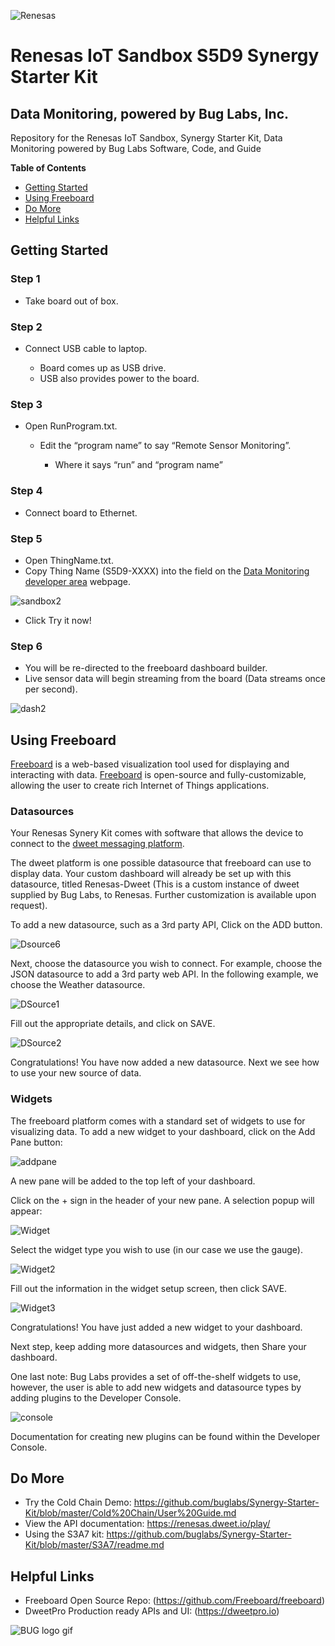![Renesas](https://github.com/buglabs/Synergy-Starter-Kit/raw/master/Pictures/renesas.png)

# Renesas IoT Sandbox  S5D9 Synergy Starter Kit 
## Data Monitoring, powered by Bug Labs, Inc. 

Repository for the Renesas IoT Sandbox, Synergy Starter Kit, Data Monitoring powered by Bug Labs Software, Code, and Guide

**Table of Contents** 
- [Getting Started](#getting-started)
- [Using Freeboard](#using-freeboard)
- [Do More](#do-more)
- [Helpful Links](#helpful-links)

## Getting Started

### Step 1 

* Take board out of box.

### Step 2 

* Connect USB cable to laptop.

	* Board comes up as USB drive.
	* USB also provides power to the board.

### Step 3 

* Open RunProgram.txt.

	* Edit the “program name” to say “Remote Sensor Monitoring”.
	
		* Where it says “run” and “program name” 

### Step 4 

* Connect board to Ethernet.

### Step 5 

* Open ThingName.txt.
* Copy Thing Name (S5D9-XXXX) into the field on the [Data Monitoring developer area](https://renesas.dweet.io/) webpage.

![sandbox2](https://github.com/buglabs/Synergy-Starter-Kit/raw/master/Pictures/sandbox2.PNG)

* Click Try it now!

### Step 6 

* You will be re-directed to the freeboard dashboard builder.
* Live sensor data will begin streaming from the board (Data streams once per second).

![dash2](https://github.com/buglabs/Synergy-Starter-Kit/raw/master/Pictures/dash2.PNG)


## Using Freeboard

[Freeboard](https://freeboard.io) is a web-based visualization tool used for displaying and interacting with data. [Freeboard](https://freeboard.io) is open-source and fully-customizable, allowing the user to create rich Internet of Things applications.

### Datasources

Your Renesas Synery Kit comes with software that allows the device to connect to the [dweet messaging platform](https://dweet.io).

The dweet platform is one possible datasource that freeboard can use to display data. Your custom dashboard will already be set up with this datasource, titled Renesas-Dweet (This is a custom instance of dweet supplied by Bug Labs, to Renesas. Further customization is available upon request). 

To add a new datasource, such as a 3rd party API, Click on the ADD button.

![Dsource6](https://github.com/buglabs/Synergy-Starter-Kit/raw/master/Pictures/Dsource6.PNG)

Next, choose the datasource you wish to connect. For example, choose the JSON datasource to add a 3rd party web API. In the following example, we choose the Weather datasource.

![DSource1](https://github.com/buglabs/Synergy-Starter-Kit/raw/master/Pictures/DSource1.PNG)

Fill out the appropriate details, and click on SAVE.

![DSource2](https://github.com/buglabs/Synergy-Starter-Kit/raw/master/Pictures/DSource2.PNG)

Congratulations! You have now added a new datasource. Next we see how to use your new source of data.

### Widgets

The freeboard platform comes with a standard set of widgets to use for visualizing data.  To add a new widget to your dashboard, click on the Add Pane button:

![addpane](https://github.com/buglabs/Synergy-Starter-Kit/raw/master/Pictures/addpane.PNG)

A new pane will be added to the top left of your dashboard. 

Click on the + sign in the header of your new pane.  A selection popup will appear:

![Widget](https://github.com/buglabs/Synergy-Starter-Kit/raw/master/Pictures/Widget.PNG)

Select the widget type you wish to use (in our case we use the gauge).

![Widget2](https://github.com/buglabs/Synergy-Starter-Kit/raw/master/Pictures/Widget2.PNG)

Fill out the information in the widget setup screen, then click SAVE.

![Widget3](https://github.com/buglabs/Synergy-Starter-Kit/raw/master/Pictures/Widget3.PNG)

Congratulations!  You have just added a new widget to your dashboard. 

Next step, keep adding more datasources and widgets, then Share your dashboard.

One last note: Bug Labs provides a set of off-the-shelf widgets to use, however, the user is able to add new widgets and datasource types by adding plugins to the Developer Console.

![console](https://github.com/buglabs/Synergy-Starter-Kit/raw/master/Pictures/console.PNG)

Documentation for creating new plugins can be found within the Developer Console.

## Do More

* Try the Cold Chain Demo: https://github.com/buglabs/Synergy-Starter-Kit/blob/master/Cold%20Chain/User%20Guide.md
* View the API documentation: https://renesas.dweet.io/play/
* Using the S3A7 kit: https://github.com/buglabs/Synergy-Starter-Kit/blob/master/S3A7/readme.md

## Helpful Links
* Freeboard Open Source Repo: (https://github.com/Freeboard/freeboard)
* DweetPro Production ready APIs and UI: (https://dweetpro.io)

![BUG logo gif](https://github.com/buglabs/Synergy-Starter-Kit/raw/master/Pictures/BUG_logo_gif.gif)
